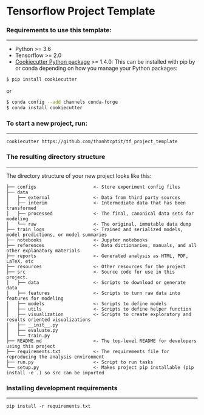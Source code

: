 # Tensorflow Project Template

### Requirements to use this template:
-----------
 - Python >= 3.6
 - Tensorflow >= 2.0
 - [Cookiecutter Python package](http://cookiecutter.readthedocs.org/en/latest/installation.html) >= 1.4.0: This can be installed with pip by or conda depending on how you manage your Python packages:

``` bash
$ pip install cookiecutter
```

or

``` bash
$ conda config --add channels conda-forge
$ conda install cookiecutter
```


### To start a new project, run:
------------

    cookiecutter https://github.com/thanhtcptit/tf_project_template




### The resulting directory structure
------------

The directory structure of your new project looks like this: 

```
├── configs                     <- Store experiment config files
├── data
│   ├── external                <- Data from third party sources
│   ├── interim                 <- Intermediate data that has been transformed
│   ├── processed               <- The final, canonical data sets for modeling
│   └── raw                     <- The original, immutable data dump
├── train_logs                  <- Trained and serialized models, model predictions, or model summaries  
├── notebooks                   <- Jupyter notebooks
├── references                  <- Data dictionaries, manuals, and all other explanatory materials
├── reports                     <- Generated analysis as HTML, PDF, LaTeX, etc
├── resources                   <- Other resources for the project
├── src                         <- Source code for use in this project.
│   ├── data                    <- Scripts to download or generate data
│   ├── features                <- Scripts to turn raw data into features for modeling
│   ├── models                  <- Scripts to define models
│   ├── utils                   <- Scripts to define helper function
│   ├── visualization           <- Scripts to create exploratory and results oriented visualizations
│   ├── __init__.py
│   ├── evaluate.py
│   └── train.py
├── README.md                   <- The top-level README for developers using this project
├── requirements.txt            <- The requirements file for reproducing the analysis environment
├── run.py                      <- Script to run tasks 
└── setup.py                    <- Makes project pip installable (pip install -e .) so src can be imported
```

### Installing development requirements
------------

    pip install -r requirements.txt
